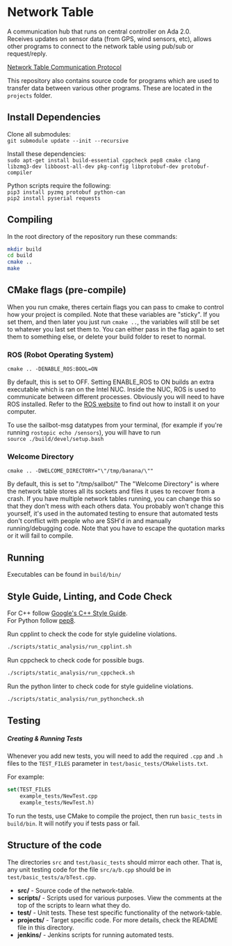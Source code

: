 # Network Table
A communication hub that runs on central controller on Ada 2.0.  
Receives updates on sensor data (from GPS, wind sensors, etc), allows other programs to connect
to the network table using pub/sub or request/reply.

[Network Table Communication Protocol](https://github.com/UBCSailbot/network-table/wiki/Network-Table-Communication)

This repository also contains source code for programs which are used to transfer
data between various other programs. These are located in the `projects` folder.

## Install Dependencies
Clone all submodules:  
```git submodule update --init --recursive```  

Install these dependencies:  
```sudo apt-get install build-essential cppcheck pep8 cmake clang libzmq3-dev libboost-all-dev pkg-config libprotobuf-dev protobuf-compiler```

Python scripts require the following:  
```pip3 install pyzmq protobuf python-can```  
```pip2 install pyserial requests```

## Compiling
In the root directory of the repository run these commands:
```bash
mkdir build
cd build
cmake ..
make
```

## CMake flags (pre-compile)
When you run cmake, theres certain flags you can pass to cmake
to control how your project is compiled. Note that
these variables are "sticky". If you set them, and then
later you just run ```cmake ..```, the variables will
still be set to whatever you last set them to. You can either
pass in the flag again to set them to something else, or delete
your build folder to reset to normal.

### ROS (Robot Operating System)
```cmake .. -DENABLE_ROS:BOOL=ON```  

By default, this is set to OFF.
Setting ENABLE_ROS to ON 
builds an extra executable which is ran on the
Intel NUC. Inside the NUC, ROS is used to communicate between
different processes. Obviously you will need to have
ROS installed. Refer to the [ROS website](https://www.ros.org/install/)
to find out how to install it on your computer.

To use the sailbot-msg datatypes from your terminal, (for example if you're running
```rostopic echo /sensors```), you will have to run  
```source ./build/devel/setup.bash```

### Welcome Directory
```cmake .. -DWELCOME_DIRECTORY="\"/tmp/banana/\""```

By default, this is set to "/tmp/sailbot/"
The "Welcome Directory" is where the network table stores
all its sockets and files it uses to recover from a crash.
If you have multiple network tables running, you can change
this so that they don't mess with each others data.
You probably won't change this yourself, it's used in the automated
testing to ensure that automated tests don't conflict
with people who are SSH'd in and manually running/debugging code.
Note that you have to escape the quotation marks or it will fail to compile.

## Running
Executables can be found in `build/bin/`

## Style Guide, Linting, and Code Check
For C++ follow [Google's C++ Style Guide](https://google.github.io/styleguide/cppguide.html).  
For Python follow [pep8](https://www.python.org/dev/peps/pep-0008/).

Run cpplint to check the code for style guideline violations.
```bash
./scripts/static_analysis/run_cpplint.sh
```

Run cppcheck to check code for possible bugs.
```bash
./scripts/static_analysis/run_cppcheck.sh
```

Run the python linter to check code for style guideline violations.
```bash
./scripts/static_analysis/run_pythoncheck.sh
```

## Testing
##### Creating & Running Tests
Whenever you add new tests, you will need to add the required `.cpp` and `.h` files to the `TEST_FILES` parameter in `test/basic_tests/CMakelists.txt`.

For example:
```cmake
set(TEST_FILES
    example_tests/NewTest.cpp
    example_tests/NewTest.h)
```

To run the tests, use CMake to compile the project, then run `basic_tests` in `build/bin`.
It will notify you if tests pass or fail.

## Structure of the code
The directories `src` and `test/basic_tests` should mirror each other. That is, any unit testing code for the file `src/a/b.cpp` should be in `test/basic_tests/a/bTest.cpp`.

-   **src/** - Source code of the network-table.
-   **scripts/** - Scripts used for various purposes. View the comments at the top of the scripts to learn what they do.
-   **test/** - Unit tests. These test specific functionality of the network-table.
-   **projects/** - Target specific code. For more details, check the README file in this directory.
-   **jenkins/** - Jenkins scripts for running automated tests.
